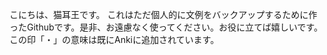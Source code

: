 こにちは、猫耳王です。
これはただ個人的に文例をバックアップするために作ったGithubです。是非、お遠慮なく使ってください。お役に立てば嬉しいです。
この印「・」の意味は既にAnkiに追加されています。

